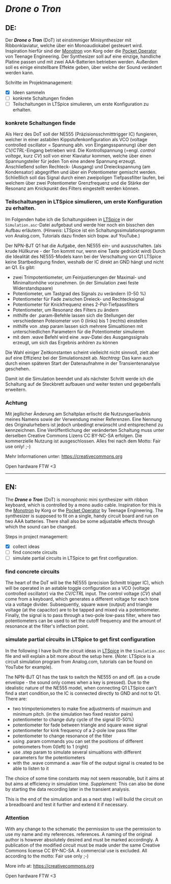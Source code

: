 # *Drone o Tron*

## DE:
Der ***Drone o Tron*** (DoT) ist einstimmiger Minisynthesizer mit Ribbonklaviatur, welche über ein Monoaudiokabel gesteuert wird. Inspiration hierfür sind der [Monotron]((https://www.korg.com/de/products/dj/monotron/index.php)) von Korg oder die [Pocket Operator](https://teenage.engineering/products/po) von Teenage Engineering. Der Synthesizer soll auf eine einzige, handliche Platine passen und mit zwei AAA-Batterien betrieben werden. Außerdem soll es einige einstellbare Effekte geben, über welche der Sound verändert werden kann.

Schritte im Projektmanagement:
- [x] Ideen sammeln
- [ ] konkrete Schaltungen finden 
- [ ] Teilschaltungen in LTSpice simulieren, um erste Konfiguration zu erhalten.
 
### konkrete Schaltungen finde

Als Herz des DoT soll der NE555 (Präzisionsschmitttrigger IC) fungieren, welcher in einer astabilen Kippstufenkonfiguration als VCO (voltage controlled oscillator = Spannung abh. von Eingangsspannung) über den *CV/CTRL*-Eingang betrieben wird. Die Kontrollspannung (=engl. *control voltage*, kurz *CV*) soll von einer Klaviatur kommen, welche über einen Spannungsteiler für jeden Ton eine andere Spannung erzeugt. Anschließend sollen Rechteck- (Ausgang) und Dreieckspannung (am Kondensator) abgegriffen und über ein Potentiometer gemischt werden. Schließlich soll das Signal durch einen zweipoligen Tiefpassfilter laufen, bei welchem über zwei Potentiometer Grenzfrequenz und die Stärke der Resonanz am Knickpunkt des Filters eingestellt werden können.

### Teilschaltungen in LTSpice simulieren, um erste Konfiguration zu erhalten.

Im Folgenden habe ich die Schaltungsideen in [LTSpice](https://www.analog.com/en/design-center/design-tools-and-calculators/ltspice-simulator.html) in der `Simulation.asc`-Datei aufgebaut und werde hier noch ein bisschen den Aufbau erläutern.
(*Hinweis*: LTSpice ist ein Schaltungssimulationsprogramm von Analog.com, Tutorials dazu finden sich bspw. auf YouTube.)

Der NPN-BJT Q1 hat die Aufgabe, den NE555 ein- und auszuschalten.
(als krude Hüllkurve - der Ton kommt nur, wenn eine Taste gedrückt wird)
Durch die Idealität des NE555-Models kann bei der Verschaltung von Q1 
LTSpice keine Startbedingung finden, weshalb der IC direkt an GND 
hängt und nicht an Q1.
Es gibt:

- zwei Trimpotentiometer, um Feinjustierungen der Maximal- und Minimaltonhöhe vorzunehmen. (in der Simulation zwei feste Widerstandspaare)
- Potentiometer, um Tastgrad des Signals zu verändern (0-50 %)
- Potentiometer für Fade zwischen Dreieck- und Rechtecksignal
- Potentiometer für Knickfrequenz eines 2-Pol-Tiefpassfilters
- Potentiometer, um Resonanz des Filters zu ändern
- mithilfe der .param-Befehle lassen sich die Stellungen der verschiedenen Poteiometer von 0 (links) bis 1 (rechts) einstellen
- mithilfe von .step param lassen sich mehrere Simualtionen mit unterschiedlichen Parametern für die Potentiometer simulieren
- mit dem .wave Befehl wird eine .wav-Datei des Ausgangssignals erzeugt, um sich das Ergebnis anhören zu können

Die Wahl einiger Zeitkonstanten scheint vielleicht nicht sinnvoll, zielt
 aber auf eine Effizienz bei der Simulationszeit ab. 
 *Nachtrag:* Das kann auch durch einen späteren Start der Datenaufnahme in der Transientenanalyse geschehen.
  
Damit ist die Simulation beendet und als nächster Schritt werde ich die Schaltung auf de Steckbrett aufbauen und weiter testen und gegebenfalls erweitern.

### Achtung
Mit jegllicher Änderung am Schaltplan erlischt 
die Nutzungserlaubnis meines Namens sowie der Verwendung meiner
Referenzen. Eine Nennung des Originalurhebers ist jedoch unbedingt erwünscht
und entsprechend zu kennzeichnen. Eine Veröffentlichung der veränderten Schaltung muss unter derselben Creative Commons Lizens CC BY-NC-SA erfolgen. Die 
kommerzielle Nutzung ist ausgeschlossen. Alles frei nach dem Motto: Fair use only! ;-)

Mehr Informationen unter: https://creativecommons.org

Open hardware FTW <3

-------

## EN:
The ***Drone o Tron*** (DoT) is monophonic mini synthesizer with ribbon keyboard, which is controlled by a mono audio cable. Inspiration for this is the [Monotron]((https://www.korg.com/de/products/dj/monotron/index.php)) by Korg or the [Pocket Operator](https://teenage.engineering/products/po) by Teenage Engineering. The synthesizer is supposed to fit on a single, handy circuit board and run on two AAA batteries. There shall also be some adjustable effects through which the sound can be changed.

Steps in project management:
- [x] collect ideas
- [ ] find concrete circuits 
- [ ] simulate partial circuits in LTSpice to get first configuration.

### find concrete circuits 

The heart of the DoT will be the NE555 (precision Schmitt trigger IC), which will be operated in an astable toggle configuration as a VCO (voltage controlled oscillator) via the *CV/CTRL* input. The control voltage (*CV*) shall come from a keyboard, which generates a different voltage for each tone via a voltage divider. Subsequently, square wave (output) and triangle voltage (at the capacitor) are to be tapped and mixed via a potentiometer. Finally, the signal is to pass through a two-pole low-pass filter, where two potentiometers can be used to set the cutoff frequency and the amount of resonance at the filter's inflection point.

### simulate partial circuits in LTSpice to get first configuration

In the following I have built the circuit ideas in [LTSpice](https://www.analog.com/en/design-center/design-tools-and-calculators/ltspice-simulator.html) in the `Simulation.asc` file and will explain a bit more about the setup here.
(*Note*: LTSpice is a circuit simulation program from Analog.com, tutorials can be found on YouTube for example).

The NPN-BJT Q1 has the task to switch the NE555 on and off.
(as a crude envelope - the sound only comes when a key is pressed).
Due to the idealistic nature of the NE555 model, when connecting Q1 
LTSpice can't find a start condition,so the IC is connected directly to GND 
and not to Q1.
There are:

- two trimpoteniometers to make fine adjustments of maximum and minimum pitch. (in the simulation two fixed resistor pairs)
- potentiometer to change duty cycle of the signal (0-50%)
- potentiometer for fade between triangle and square wave signal
- potentiometer for kink frequency of a 2-pole low pass filter
- potentiometer to change resonance of the filter
- using .param commands you can set the positions of different poteiometers from 0(left) to 1 (right)
- use .step param to simulate several simualtions with different parameters for the potentiometers
- with the .wave command a .wav file of the output signal is created to be able to listen to it

The choice of some time constants may not seem reasonable, but it aims at
 but aims at efficiency in simulation time. 
 *Supplement:* This can also be done by starting the data recording later in the transient analysis.
  
This is the end of the simulation and as a next step I will build the circuit on a breadboard and test it further and extend it if necessary.

### Attention
With any change to the schematic the permission to use 
the permission to use my name and my references.
references. A naming of the original author is however absolutely desired
and must be marked accordingly. A publication of the modified circuit must be made under the same Creative Commons license CC BY-NC-SA. A 
commercial use is excluded. All according to the motto: Fair use only ;-)

More info at: https://creativecommons.org

Open hardware FTW <3